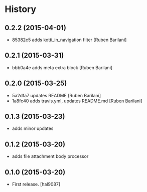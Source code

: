 History
=======


0.2.2 (2015-04-01)
------------------

- 85382c5 adds kotti_in_navigation filter [Ruben Barilani]


0.2.1 (2015-03-31)
------------------

- bbb0a4e adds meta extra block [Ruben Barilani]


0.2.0 (2015-03-25)
-------------------

- 5a2dfa7 updates README [Ruben Barilani]
- 1a8fc40 adds travis.yml, updates README.md [Ruben Barilani]


0.1.3 (2015-03-23)
-------------------

- adds minor updates 


0.1.2 (2015-03-20)
-------------------

- adds file attachment body processor 


0.1.0 (2015-03-20)
-------------------

- First release. [hal9087]
